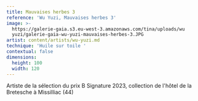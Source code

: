 ```yaml
---
title: Mauvaises herbes 3
reference: 'Wu Yuzi, Mauvaises herbes 3'
image: >-
  https://galerie-gaia.s3.eu-west-3.amazonaws.com/tina/uploads/wu
  yuzi/galerie-gaia-wu-yuzi-mauvaises-herbes-3.JPG
artist: content/artists/wu-yuzi.md
technique: 'Huile sur toile '
contextual: false
dimensions:
  height: 100
  width: 120
---
```


Artiste de la sélection du prix B Signature 2023, collection de l'hôtel de la Bretesche à Missilliac (44)

